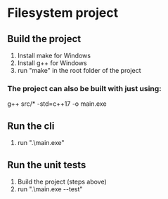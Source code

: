 # Filesystem project

## Build the project

1. Install make for Windows
2. Install g++ for Windows
3. run "make" in the root folder of the project
### The project can also be built with just using:
g++ src/* -std=c++17 -o main.exe

## Run the cli
1. run ".\main.exe"

## Run the unit tests
1. Build the project (steps above)
2. run ".\main.exe --test"
